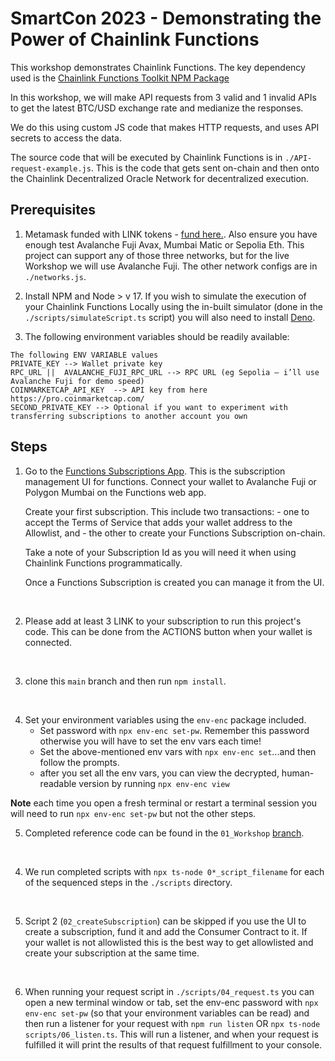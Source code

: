 # SmartCon 2023 - Demonstrating the Power of Chainlink Functions

This workshop demonstrates Chainlink Functions.  The key dependency used is the [Chainlink Functions Toolkit NPM Package](https://github.com/smartcontractkit/functions-toolkit)

In this workshop, we will make API requests from 3 valid and 1 invalid APIs to get the latest BTC/USD exchange rate and medianize the responses.

We do this using custom JS code that makes HTTP requests, and uses API secrets to access the data.

The source code that will be executed by Chainlink Functions is in `./API-request-example.js`.  This is the code that gets sent on-chain and then onto the Chainlink Decentralized Oracle Network for decentralized execution.

## Prerequisites
1. Metamask funded with LINK tokens - [fund here.](faucets.chain.link).  Also ensure you have enough test Avalanche Fuji Avax, Mumbai Matic or Sepolia Eth. This project can support any of those three networks, but for the live Workshop we will use Avalanche Fuji.  The other network configs are in `./networks.js`.

2. Install NPM and Node > v 17. If you wish to simulate the execution of your Chainlink Functions Locally using the in-built simulator (done in the `./scripts/simulateScript.ts` script) you will also need to install [Deno](https://deno.land/manual/getting_started/installation).

3. The following environment variables should be readily available:
```
The following ENV VARIABLE values
PRIVATE_KEY --> Wallet private key
RPC_URL ||  AVALANCHE_FUJI_RPC_URL --> RPC URL (eg Sepolia – i’ll use Avalanche Fuji for demo speed)
COINMARKETCAP_API_KEY  --> API key from here https://pro.coinmarketcap.com/
SECOND_PRIVATE_KEY --> Optional if you want to experiment with transferring subscriptions to another account you own
```

## Steps

1. Go to the [Functions Subscriptions App](https://functions.chain.link). This is the subscription management UI for functions. Connect your wallet to Avalanche Fuji or Polygon Mumbai on the Functions web app. 

    Create your first subscription. This include two transactions:
        - one to accept the Terms of Service that adds your wallet address to the Allowlist, and
        - the other to create your Functions Subscription on-chain.

    Take a note of your Subscription Id as you will need it when using Chainlink Functions programmatically.

    Once a Functions Subscription is created you can manage it from the UI.
</br>

2.  Please add at least 3 LINK to your subscription to run this project's code. This can be done from the ACTIONS button when your wallet is connected. 
</br>

3.  clone this `main` branch and then run `npm install`. 
</br>

4. Set your environment variables using the `env-enc` package included.  
    -  Set password with `npx env-enc set-pw`.  Remember this password otherwise you will have to set the env vars each time!
    -  Set the above-mentioned env vars with `npx env-enc set`...and then follow the prompts.
    -   after you set all the env vars, you can view the decrypted, human-readable version by running `npx env-enc view`

**Note** each time you open a fresh terminal or restart a terminal session you will need to run `npx env-enc set-pw` but not the other steps.

5.  Completed reference code can be found in the  `01_Workshop` [branch](https://github.com/zeuslawyer/sc2023-toolkit-workshop/tree/01_Workshop). 
</br>

4. We run completed scripts with `npx ts-node 0*_script_filename` for each of the sequenced steps in the `./scripts` directory.
</br>

5. Script 2 (`02_createSubscription`) can be skipped if you use the UI to create a subscription, fund it and add the Consumer Contract to it. If your wallet is not allowlisted this is the best way to get allowlisted and create your subscription at the same time.
</br>

6. When running your request script in `./scripts/04_request.ts` you can open a new terminal window or tab, set the env-enc password with `npx env-enc set-pw` (so that your environment variables can be read) and then run a listener for your request with `npm run listen` OR  `npx ts-node scripts/06_listen.ts`.  This will run a listener, and when your request is fulfilled it will print the results of that request fulfillment to your console.
